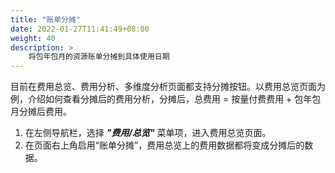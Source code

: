 ```yaml
---
title: "账单分摊"
date: 2022-01-27T11:41:49+08:00
weight: 40
description: >
    将包年包月的资源账单分摊到具体使用日期
---
```


目前在费用总览、费用分析、多维度分析页面都支持分摊按钮。以费用总览页面为例，介绍如何查看分摊后的费用分析，分摊后，总费用 = 按量付费费用 + 包年包月分摊后费用。


1. 在左侧导航栏，选择 **_"费用/总览"_** 菜单项，进入费用总览页面。
2. 在页面右上角启用“账单分摊”，费用总览上的费用数据都将变成分摊后的数据。
